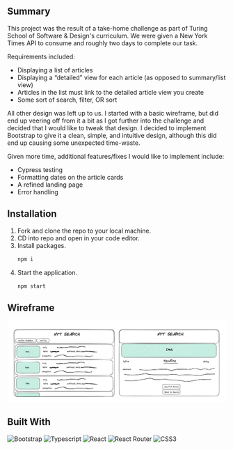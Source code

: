 ## Summary

This project was the result of a take-home challenge as part of Turing School of Software & Design's curriculum. We were given a New York Times API to consume and roughly two days to complete our task. 

Requirements included:
  * Displaying a list of articles
  * Displaying a “detailed” view for each article (as opposed to summary/list view)
  * Articles in the list must link to the detailed article view you create
  * Some sort of search, filter, OR sort
   
All other design was left up to us. I started with a basic wireframe, but did end up veering off from it a bit as I got further into the challenge and decided that I would like to tweak that design. I decided to implement Bootstrap to give it a clean, simple, and intuitive design, although this did end up causing some unexpected time-waste.

Given more time, additional features/fixes I would like to implement include:
  * Cypress testing
  * Formatting dates on the article cards
  * A refined landing page
  * Error handling

## Installation

1. Fork and clone the repo to your local machine.
2. CD into repo and open in your code editor.
3. Install packages.
    ```zsh
    npm i
    ```
4. Start the application.
    ```zsh
    npm start
    ```
## Wireframe

![Wirefram](public/wireframe.png)

## Built With

![Bootstrap](https://img.shields.io/badge/Bootstrap-7952B3?logo=bootstrap&logoColor=white&style=for-the-badge)
![Typescript](https://img.shields.io/npm/types/typescript?color=%23000000&label=%20&logo=typescript&style=for-the-badge)
![React](https://img.shields.io/badge/React-20232A?style=for-the-badge&logo=react&logoColor=61DAFB)
![React Router](https://img.shields.io/badge/React_Router-CA4245?style=for-the-badge&logo=react-router&logoColor=white)
![CSS3](https://img.shields.io/badge/css3-%231572B6.svg?style=for-the-badge&logo=css3&logoColor=white)
